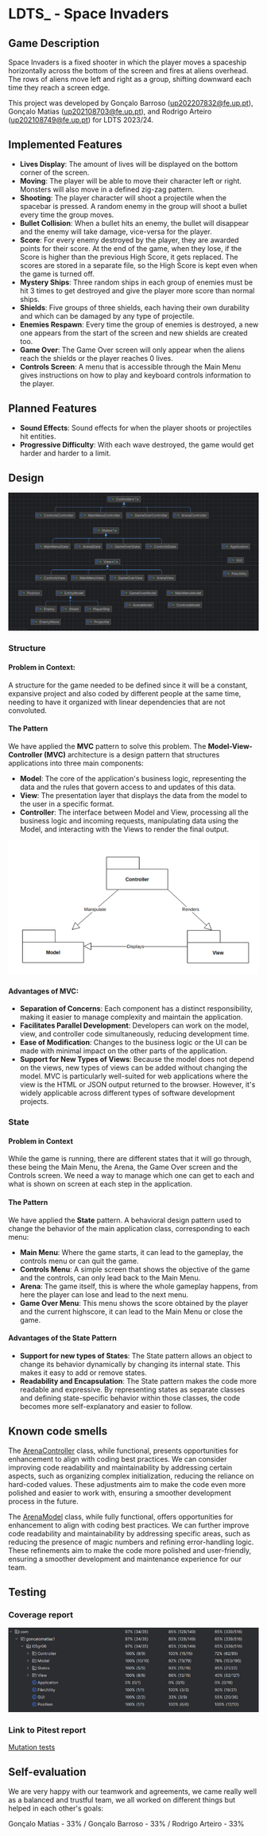 # LDTS_<T05><G06> - Space Invaders

## Game Description

Space Invaders is a fixed shooter in which the player moves a spaceship horizontally across the bottom of the screen and fires at aliens overhead. The rows of aliens move left and right as a group, shifting downward each time they reach a screen edge.

This project was developed by Gonçalo Barroso (up202207832@fe.up.pt), Gonçalo Matias (up202108703@fe.up.pt), and Rodrigo Arteiro (up202108749@fe.up.pt) for LDTS 2023/24.

## Implemented Features

- **Lives Display**: The amount of lives will be displayed on the bottom corner of the screen.
- **Moving**: The player will be able to move their character left or right. Monsters will also move in a defined zig-zag pattern.
- **Shooting**: The player character will shoot a projectile when the spacebar is pressed. A random enemy in the group will shoot a bullet every time the group moves.
- **Bullet Collision**: When a bullet hits an enemy, the bullet will disappear and the enemy will take damage, vice-versa for the player.
- **Score**: For every enemy destroyed by the player, they are awarded points for their score. At the end of the game, when they lose, if the Score is higher than the previous High Score, it gets replaced. The scores are stored in a separate file, so the High Score is kept even when the game is turned off.
- **Mystery Ships**: Three random ships in each group of enemies must be hit 3 times to get destroyed and give the player more score than normal ships.
- **Shields**: Five groups of three shields, each having their own durability and which can be damaged by any type of projectile.
- **Enemies Respawn**: Every time the group of enemies is destroyed, a new one appears from the start of the screen and new shields are created too.
- **Game Over**: The Game Over screen will only appear when the aliens reach the shields or the player reaches 0 lives.
- **Controls Screen**: A menu that is accessible through the Main Menu gives instructions on how to play and keyboard controls information to the player.

## Planned Features

- **Sound Effects**: Sound effects for when the player shoots or projectiles hit entities.
- **Progressive Difficulty**: With each wave destroyed, the game would get harder and harder to a limit.

## Design

![classesdesign.png](images%2Fclassesdesign.png)

### Structure

#### Problem in Context:

A structure for the game needed to be defined since it will be a constant, expansive project and also coded by different people at the same time, needing to have it organized with linear dependencies that are not convoluted.

#### The Pattern

We have applied the **MVC** pattern to solve this problem.
The **Model-View-Controller (MVC)** architecture is a design pattern that structures applications into three main components:
- **Model**: The core of the application's business logic, representing the data and the rules that govern access to and updates of this data.
- **View**: The presentation layer that displays the data from the model to the user in a specific format.
- **Controller**: The interface between Model and View, processing all the business logic and incoming requests, manipulating data using the Model, and interacting with the Views to render the final output.

![mvc.png](images%2Fmvc.png)

#### Advantages of MVC:
- **Separation of Concerns**: Each component has a distinct responsibility, making it easier to manage complexity and maintain the application.
- **Facilitates Parallel Development**: Developers can work on the model, view, and controller code simultaneously, reducing development time.
- **Ease of Modification**: Changes to the business logic or the UI can be made with minimal impact on the other parts of the application.
- **Support for New Types of Views**: Because the model does not depend on the views, new types of views can be added without changing the model.
  MVC is particularly well-suited for web applications where the view is the HTML or JSON output returned to the browser. However, it's widely applicable across different types of software development projects.

### State

#### Problem in Context

While the game is running, there are different states that it will go through, these being the Main Menu, the Arena, the Game Over screen and the Controls screen. We need a way to manage which one can get to each and what is shown on screen at each step in the application.

#### The Pattern

We have applied the **State** pattern. A behavioral design pattern used to change the behavior of the main application class, corresponding to each menu:
- **Main Menu**: Where the game starts, it can lead to the gameplay, the controls menu or can quit the game.
- **Controls Menu**: A simple screen that shows the objective of the game and the controls, can only lead back to the Main Menu.
- **Arena**: The game itself, this is where the whole gameplay happens, from here the player can lose and lead to the next menu.
- **Game Over Menu**: This menu shows the score obtained by the player and the current highscore, it can lead to the Main Menu or close the game.

#### Advantages of the State Pattern
- **Support for new types of States**: The State pattern allows an object to change its behavior dynamically by changing its internal state. This makes it easy to add or remove states.
- **Readability and Encapsulation**: The State pattern makes the code more readable and expressive. By representing states as separate classes and defining state-specific behavior within those classes, the code becomes more self-explanatory and easier to follow.


## Known code smells

The [ArenaController](..%2Fsrc%2Fmain%2Fjava%2Fcom%2Fgoncalomatias1%2Fl05gr06%2FController%2FMenu%2FArenaController.java) class, while functional, presents opportunities for enhancement to align with coding best practices. We can consider improving code readability and maintainability by addressing certain aspects, such as organizing complex initialization, reducing the reliance on hard-coded values. These adjustments aim to make the code even more polished and easier to work with, ensuring a smoother development process in the future.

The [ArenaModel](..%2Fsrc%2Fmain%2Fjava%2Fcom%2Fgoncalomatias1%2Fl05gr06%2FModel%2FMenu%2FArenaModel.java) class, while fully functional, offers opportunities for enhancement to align with coding best practices. We can further improve code readability and maintainability by addressing specific areas, such as reducing the presence of magic numbers and refining error-handling logic. These refinements aim to make the code more polished and user-friendly, ensuring a smoother development and maintenance experience for our team.

## Testing

### Coverage report

![TestCoverage.png](images%2FTestCoverage.png)

### Link to Pitest report

[Mutation tests](..%2Fbuild%2Freports%2Fpitest%2Findex.html)

## Self-evaluation
We are very happy with our teamwork and agreements, we came really well as a balanced and trustful team, we all worked on different things but helped in each other's goals:

Gonçalo Matias - 33% / Gonçalo Barroso - 33% / Rodrigo Arteiro - 33%

